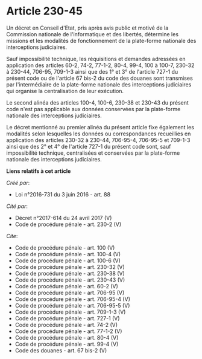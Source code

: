 # Article 230-45

Un décret en Conseil d'Etat, pris après avis public et motivé de la Commission nationale de l'informatique et des libertés,
détermine les missions et les modalités de fonctionnement de la plate-forme nationale des interceptions judiciaires. 

Sauf impossibilité technique, les réquisitions et demandes adressées en application des articles 60-2, 74-2, 77-1-2, 80-4,
99-4, 100 à 100-7, 230-32 à 230-44, 706-95, 709-1-3 ainsi que des 1° et 3° de l'article 727-1 du présent code ou de l'article
67 bis-2 du code des douanes sont transmises par l'intermédiaire de la plate-forme nationale des interceptions judiciaires
qui organise la centralisation de leur exécution. 

Le second alinéa des articles 100-4, 100-6, 230-38 et 230-43 du présent code n'est pas applicable aux données conservées par
la plate-forme nationale des interceptions judiciaires. 

Le décret mentionné au premier alinéa du présent article fixe également les modalités selon lesquelles les données ou
correspondances recueillies en application des articles 230-32 à 230-44, 706-95-4, 706-95-5 et 709-1-3 ainsi que des 2° et 4°
de l'article 727-1 du présent code sont, sauf impossibilité technique, centralisées et conservées par la plate-forme
nationale des interceptions judiciaires.

**Liens relatifs à cet article**

_Créé par_:

  - Loi n°2016-731 du 3 juin 2016 - art. 88

_Cité par_:

  - Décret n°2017-614 du 24 avril 2017 (V)
  - Code de procédure pénale - art. 230-2 (V)

_Cite_:

  - Code de procédure pénale - art. 100 (V)
  - Code de procédure pénale - art. 100-4 (V)
  - Code de procédure pénale - art. 100-6 (V)
  - Code de procédure pénale - art. 230-32 (V)
  - Code de procédure pénale - art. 230-38 (V)
  - Code de procédure pénale - art. 230-43 (V)
  - Code de procédure pénale - art. 60-2 (V)
  - Code de procédure pénale - art. 706-95 (V)
  - Code de procédure pénale - art. 706-95-4 (V)
  - Code de procédure pénale - art. 706-95-5 (V)
  - Code de procédure pénale - art. 709-1-3 (V)
  - Code de procédure pénale - art. 727-1 (V)
  - Code de procédure pénale - art. 74-2 (V)
  - Code de procédure pénale - art. 77-1-2 (V)
  - Code de procédure pénale - art. 80-4 (V)
  - Code de procédure pénale - art. 99-4 (V)
  - Code des douanes - art. 67 bis-2 (V)
